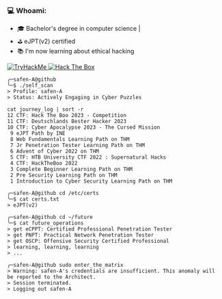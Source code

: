  
### 💻 Whoami:
- 🎓 Bachelor's degree in computer science | 
- ⛳️ eJPT(v2) certified
- 📚 I'm now learning about ethical hacking

<a href="https://tryhackme.com/p/xM3lf0yx">
<img src="https://tryhackme-badges.s3.amazonaws.com/xM3lf0yx.png" alt="TryHackMe">
</a>
<a href="https://app.hackthebox.com/profile/534673">
<img src="http://www.hackthebox.eu/badge/image/534673" alt="Hack The Box"></a>
</a>
<br>

```
╭─safen-A@github
╰─$ ./self_scan
> Profile: safen-A
> Status: Actively Engaging in Cyber Puzzles

cat journey_log | sort -r
12 CTF: Hack The Boo 2023 - Competition 
11 CTF: Deutschlands Bester Hacker 2023
10 CTF: Cyber Apocalypse 2023 - The Cursed Mission
 9 eJPT Path by INE
 8 Web Fundamentals Learning Path on THM
 7 Jr Penetration Tester Learning Path on THM
 6 Advent of Cyber 2022 on THM
 5 CTF: HTB University CTF 2022 : Supernatural Hacks 
 4 CTF: HackTheBoo 2022
 3 Complete Beginner Learning Path on THM
 2 Pre Security Learning Path on THM
 1 Introduction to Cyber Security Learning Path on THM

╭─safen-A@github cd /etc/certs
╰─$ cat certs.txt
> eJPT(v2)

╭─safen-A@github cd ~/future
╰─$ cat future_operations
> get eCPPT: Certified Professional Penetration Tester
> get PNPT: Practical Network Penetration Tester
> get OSCP: Offensive Security Certified Professional
> learning, learning, learning
> ...

╭─safen-A@github sudo enter_the_matrix
> Warning: safen-A's credentials are insufficient. This anomaly will be reported to the Architect.
> Session terminated.
> Logging out safen-A

```
